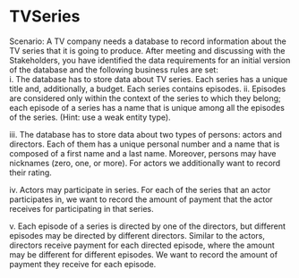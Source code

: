 # TVSeries
Scenario: 
A TV company needs a database to record information about the TV series that it is going to produce. After meeting and discussing with the Stakeholders, you have identified the data requirements for an initial version of the database and the following business rules are set:  
i.	The database has to store data about TV series. Each series has a unique title and, additionally, a budget. Each series contains episodes. 
ii.	Episodes are considered only within the context of the series to which they belong; each episode of a series has a name that is unique among all the episodes of the series. (Hint: use a weak entity type).  

iii.	The database has to store data about two types of persons: actors and directors. Each of them has a unique personal number and a name that is composed of a first name and a last name. Moreover, persons may have nicknames (zero, one, or more). For actors we additionally want to record their rating. 

iv.	Actors may participate in series. For each of the series that an actor participates in, we want to record the amount of payment that the actor receives for participating in that series.

v.	Each episode of a series is directed by one of the directors, but different episodes may be directed by different directors. Similar to the actors, directors receive payment for each directed episode, where the amount may be different for different episodes. We want to record the amount of payment they receive for each episode.
